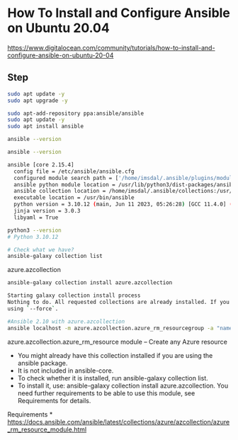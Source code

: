 # How To Install and Configure Ansible on Ubuntu 20.04

https://www.digitalocean.com/community/tutorials/how-to-install-and-configure-ansible-on-ubuntu-20-04

## Step

```bash
sudo apt update -y
sudo apt upgrade -y

sudo apt-add-repository ppa:ansible/ansible
sudo apt update -y
sudo apt install ansible

ansible --version

ansible --version

ansible [core 2.15.4]
  config file = /etc/ansible/ansible.cfg
  configured module search path = ['/home/imsdal/.ansible/plugins/modules', '/usr/share/ansible/plugins/modules']
  ansible python module location = /usr/lib/python3/dist-packages/ansible
  ansible collection location = /home/imsdal/.ansible/collections:/usr/share/ansible/collections        
  executable location = /usr/bin/ansible
  python version = 3.10.12 (main, Jun 11 2023, 05:26:28) [GCC 11.4.0] (/usr/bin/python3)
  jinja version = 3.0.3
  libyaml = True

python3 --version
# Python 3.10.12  

# Check what we have?
ansible-galaxy collection list
```

azure.azcollection

```bash
ansible-galaxy collection install azure.azcollection

Starting galaxy collection install process
Nothing to do. All requested collections are already installed. If you want to reinstall them, consider 
using `--force`.

#Ansible 2.10 with azure.azcollection
ansible localhost -m azure.azcollection.azure_rm_resourcegroup -a "name=Rg-test01xsawe location=uksouth"

```

azure.azcollection.azure_rm_resource module – Create any Azure resource

* You might already have this collection installed if you are using the ansible package. 
* It is not included in ansible-core. 
* To check whether it is installed, run ansible-galaxy collection list.
* To install it, use: ansible-galaxy collection install azure.azcollection. You need further requirements to be able to use this module, see Requirements for details.

Requirements
* 
https://docs.ansible.com/ansible/latest/collections/azure/azcollection/azure_rm_resource_module.html


